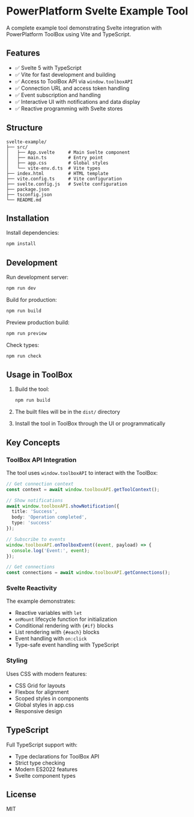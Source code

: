 # PowerPlatform Svelte Example Tool

A complete example tool demonstrating Svelte integration with PowerPlatform ToolBox using Vite and TypeScript.

## Features

- ✅ Svelte 5 with TypeScript
- ✅ Vite for fast development and building
- ✅ Access to ToolBox API via `window.toolboxAPI`
- ✅ Connection URL and access token handling
- ✅ Event subscription and handling
- ✅ Interactive UI with notifications and data display
- ✅ Reactive programming with Svelte stores

## Structure

```
svelte-example/
├── src/
│   ├── App.svelte     # Main Svelte component
│   ├── main.ts        # Entry point
│   ├── app.css        # Global styles
│   └── vite-env.d.ts  # Vite types
├── index.html         # HTML template
├── vite.config.ts     # Vite configuration
├── svelte.config.js   # Svelte configuration
├── package.json
├── tsconfig.json
└── README.md
```

## Installation

Install dependencies:

```bash
npm install
```

## Development

Run development server:

```bash
npm run dev
```

Build for production:

```bash
npm run build
```

Preview production build:

```bash
npm run preview
```

Check types:

```bash
npm run check
```

## Usage in ToolBox

1. Build the tool:
   ```bash
   npm run build
   ```

2. The built files will be in the `dist/` directory

3. Install the tool in ToolBox through the UI or programmatically

## Key Concepts

### ToolBox API Integration

The tool uses `window.toolboxAPI` to interact with the ToolBox:

```typescript
// Get connection context
const context = await window.toolboxAPI.getToolContext();

// Show notifications
await window.toolboxAPI.showNotification({
  title: 'Success',
  body: 'Operation completed',
  type: 'success'
});

// Subscribe to events
window.toolboxAPI.onToolboxEvent((event, payload) => {
  console.log('Event:', event);
});

// Get connections
const connections = await window.toolboxAPI.getConnections();
```

### Svelte Reactivity

The example demonstrates:

- Reactive variables with `let`
- `onMount` lifecycle function for initialization
- Conditional rendering with `{#if}` blocks
- List rendering with `{#each}` blocks
- Event handling with `on:click`
- Type-safe event handling with TypeScript

### Styling

Uses CSS with modern features:

- CSS Grid for layouts
- Flexbox for alignment
- Scoped styles in components
- Global styles in app.css
- Responsive design

## TypeScript

Full TypeScript support with:

- Type declarations for ToolBox API
- Strict type checking
- Modern ES2022 features
- Svelte component types

## License

MIT

